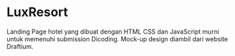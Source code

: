 # LuxResort
Landing Page hotel yang dibuat dengan HTML CSS  dan JavaScript murni untuk memenuhi submission Dicoding.
Mock-up design diambil dari website Draftium.
